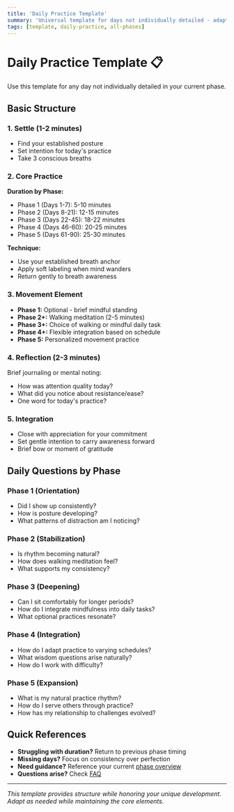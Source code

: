 ```yaml
---
title: 'Daily Practice Template'
summary: 'Universal template for days not individually detailed - adapt to your current phase'
tags: [template, daily-practice, all-phases]
---
```


# Daily Practice Template 📋

Use this template for any day not individually detailed in your current phase.

## Basic Structure

### 1. Settle (1-2 minutes)

-   Find your established posture
-   Set intention for today's practice
-   Take 3 conscious breaths

### 2. Core Practice

**Duration by Phase:**

-   Phase 1 (Days 1-7): 5-10 minutes
-   Phase 2 (Days 8-21): 12-15 minutes
-   Phase 3 (Days 22-45): 18-22 minutes
-   Phase 4 (Days 46-60): 20-25 minutes
-   Phase 5 (Days 61-90): 25-30 minutes

**Technique:**

-   Use your established breath anchor
-   Apply soft labeling when mind wanders
-   Return gently to breath awareness

### 3. Movement Element

-   **Phase 1:** Optional - brief mindful standing
-   **Phase 2+:** Walking meditation (2-5 minutes)
-   **Phase 3+:** Choice of walking or mindful daily task
-   **Phase 4+:** Flexible integration based on schedule
-   **Phase 5:** Personalized movement practice

### 4. Reflection (2-3 minutes)

Brief journaling or mental noting:

-   How was attention quality today?
-   What did you notice about resistance/ease?
-   One word for today's practice?

### 5. Integration

-   Close with appreciation for your commitment
-   Set gentle intention to carry awareness forward
-   Brief bow or moment of gratitude

## Daily Questions by Phase

### Phase 1 (Orientation)

-   Did I show up consistently?
-   How is posture developing?
-   What patterns of distraction am I noticing?

### Phase 2 (Stabilization)

-   Is rhythm becoming natural?
-   How does walking meditation feel?
-   What supports my consistency?

### Phase 3 (Deepening)

-   Can I sit comfortably for longer periods?
-   How do I integrate mindfulness into daily tasks?
-   What optional practices resonate?

### Phase 4 (Integration)

-   How do I adapt practice to varying schedules?
-   What wisdom questions arise naturally?
-   How do I work with difficulty?

### Phase 5 (Expansion)

-   What is my natural practice rhythm?
-   How do I serve others through practice?
-   How has my relationship to challenges evolved?

## Quick References

-   **Struggling with duration?** Return to previous phase timing
-   **Missing days?** Focus on consistency over perfection
-   **Need guidance?** Reference your current [phase overview](../plan/phases-overview.md)
-   **Questions arise?** Check [FAQ](../foundations/frequently-asked-questions.md)

---

_This template provides structure while honoring your unique development. Adapt as needed while maintaining the core elements._
